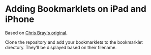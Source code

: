 Adding Bookmarklets on iPad and iPhone
======================================

Based on [Chris Bray's original](http://static.chrisbray.com/bookmarklets/).

Clone the repository and add your bookmarklets to the bookmarklet directory. They'll be displayed based on their filename.
